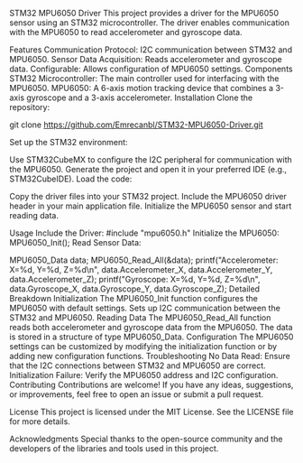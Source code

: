 STM32 MPU6050 Driver
This project provides a driver for the MPU6050 sensor using an STM32 microcontroller. The driver enables communication with the MPU6050 to read accelerometer and gyroscope data.

Features
Communication Protocol: I2C communication between STM32 and MPU6050.
Sensor Data Acquisition: Reads accelerometer and gyroscope data.
Configurable: Allows configuration of MPU6050 settings.
Components
STM32 Microcontroller: The main controller used for interfacing with the MPU6050.
MPU6050: A 6-axis motion tracking device that combines a 3-axis gyroscope and a 3-axis accelerometer.
Installation
Clone the repository:

git clone https://github.com/Emrecanbl/STM32-MPU6050-Driver.git

Set up the STM32 environment:

Use STM32CubeMX to configure the I2C peripheral for communication with the MPU6050.
Generate the project and open it in your preferred IDE (e.g., STM32CubeIDE).
Load the code:

Copy the driver files into your STM32 project.
Include the MPU6050 driver header in your main application file.
Initialize the MPU6050 sensor and start reading data.

Usage
Include the Driver:
#include "mpu6050.h"
Initialize the MPU6050:
MPU6050_Init();
Read Sensor Data:

MPU6050_Data data;
MPU6050_Read_All(&data);
printf("Accelerometer: X=%d, Y=%d, Z=%d\n", data.Accelerometer_X, data.Accelerometer_Y, data.Accelerometer_Z);
printf("Gyroscope: X=%d, Y=%d, Z=%d\n", data.Gyroscope_X, data.Gyroscope_Y, data.Gyroscope_Z);
Detailed Breakdown
Initialization
The MPU6050_Init function configures the MPU6050 with default settings.
Sets up I2C communication between the STM32 and MPU6050.
Reading Data
The MPU6050_Read_All function reads both accelerometer and gyroscope data from the MPU6050.
The data is stored in a structure of type MPU6050_Data.
Configuration
The MPU6050 settings can be customized by modifying the initialization function or by adding new configuration functions.
Troubleshooting
No Data Read: Ensure that the I2C connections between STM32 and MPU6050 are correct.
Initialization Failure: Verify the MPU6050 address and I2C configuration.
Contributing
Contributions are welcome! If you have any ideas, suggestions, or improvements, feel free to open an issue or submit a pull request.

License
This project is licensed under the MIT License. See the LICENSE file for more details.

Acknowledgments
Special thanks to the open-source community and the developers of the libraries and tools used in this project.

